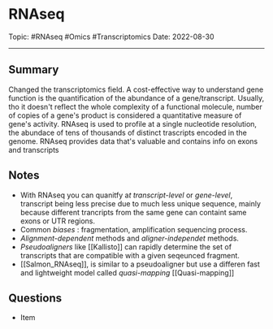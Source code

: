 
# RNAseq
Topic: #RNAseq #Omics #Transcriptomics 
Date: 2022-08-30

---

## Summary
Changed the transcriptomics field. A cost-effective way to understand gene function is the quantification of the abundance of a gene/transcript. Usually, tho it doesn't reflect the whole complexity of a functional molecule, number of copies of a gene's product is considered a quantitative measure of gene's activity. RNAseq is used to profile at a single nucleotide resolution, the abundace of tens of thousands of distinct trascripts encoded in the genome. RNAseq provides data that's valuable and contains info on exons and transcripts

## Notes
- With RNAseq you can quanitfy a*t transcript-level* or *gene-level*, transcript being less precise due to much less unique sequence, mainly because different trancripts from the same gene can containt same exons or UTR regions.
- Common *biases* : fragmentation, amplification sequencing process.
- *Alignment-dependent* methods and *aligner-independet* methods.
- *Pseudoaligners* like [[Kallisto]] can rapidly determine the set of transcripts that are compatible with a given seqeunced fragment.
-  [[Salmon_RNAseq]], is similar to a pseudoaligner but use a differen fast and lightweight model called *quasi-mapping* [[Quasi-mapping]]

## Questions
- Item




